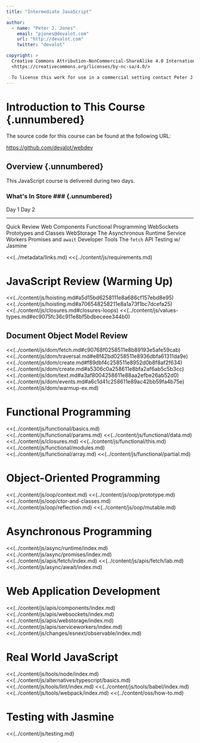 ```yaml
---
title: "Intermediate JavaScript"

author:
  - name: "Peter J. Jones"
    email: "pjones@devalot.com"
    url: "http://devalot.com"
    twitter: "devalot"

copyright: >
  Creative Commons Attribution-NonCommercial-ShareAlike 4.0 International Public License:
  <https://creativecommons.org/licenses/by-nc-sa/4.0/>

  To license this work for use in a commercial setting contact Peter J. Jones.
---
```


Introduction to This Course {.unnumbered}
=========================================

The source code for this course can be found at the following URL:

<https://github.com/devalot/webdev>

Overview {.unnumbered}
----------------------

This JavaScript course is delivered during two days.

### What's In Store ### {.unnumbered}

  Day 1                        Day 2
  --------------               --------------
  Quick Review                 Web Components
  Functional Programming       WebSockets
  Prototypes and Classes       WebStorage
  The Asynchronous Runtime     Service Workers
  Promises and `await`         Developer Tools
  The `fetch` API              Testing w/ Jasmine


<div class="notes">

<<(../metadata/links.md)
<<(../content/js/requirements.md)

</div>

JavaScript Review (Warming Up)
==============================

<<(../content/js/hoisting.md#a5d15bd6258111e8a686cf157ebd8e95)
<<(../content/js/hoisting.md#a706548258211e8a1a73f1bc7dcefa25)
<<(../content/js/closures.md#closures-loops)
<<(../content/js/values-types.md#ec9075fc36c911e8bf5bdbeceee344b0)

Document Object Model Review
----------------------------

<<(../content/js/dom/fetch.md#c90768f0258511e8b89193e5afe59cab)
<<(../content/js/dom/traversal.md#e8f42bd0258511e8936dbfa61311da9e)
<<(../content/js/dom/create.md#f89dbf4c258511e8952d0b8f8af2f634)
<<(../content/js/dom/create.md#a5306c0a258611e8bfa2af6ab5c5b3cc)
<<(../content/js/dom/text.md#a3af8004258611e88aa2efbe26ab52d0)
<<(../content/js/dom/events.md#a6c1d41c258611e89ac42bb59fa4b75e)
<<(../content/js/dom/warmup-ex.md)

Functional Programming
======================

<<(../content/js/functional/basics.md)
<<(../content/js/functional/params.md)
<<(../content/js/functional/data.md)
<<(../content/js/closures.md)
<<(../content/js/functional/this.md)
<<(../content/js/functional/modules.md)
<<(../content/js/functional/array.md)
<<(../content/js/functional/partial.md)

Object-Oriented Programming
===========================

<<(../content/js/oop/context.md)
<<(../content/js/oop/prototype.md)
<<(../content/js/oop/ctor-and-classes.md)
<<(../content/js/oop/reflection.md)
<<(../content/js/oop/mutable.md)

Asynchronous Programming
========================

<<(../content/js/async/runtime/index.md)
<<(../content/js/async/promises/index.md)
<<(../content/js/apis/fetch/index.md)
<<(../content/js/apis/fetch/lab.md)
<<(../content/js/async/await/index.md)

Web Application Development
===========================

<<(../content/js/apis/components/index.md)
<<(../content/js/apis/websockets/index.md)
<<(../content/js/apis/webstorage/index.md)
<<(../content/js/apis/serviceworkers/index.md)
<<(../content/js/changes/esnext/observable/index.md)

Real World JavaScript
=====================

<<(../content/js/tools/node/index.md)
<<(../content/js/alternatives/typescript/basics.md)
<<(../content/js/tools/lint/index.md)
<<(../content/js/tools/babel/index.md)
<<(../content/js/tools/webpack/index.md)
<<(../content/oss/how-to.md)

Testing with Jasmine
====================

<<(../content/js/testing.md)
